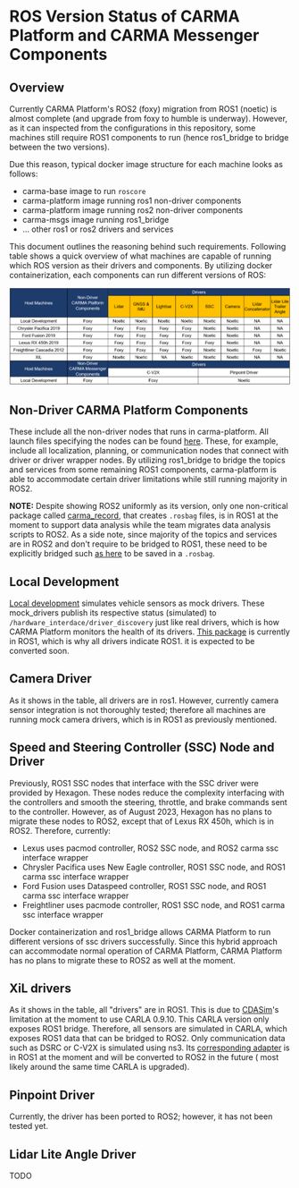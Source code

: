 # ROS Version Status of CARMA Platform and CARMA Messenger Components

## Overview

Currently CARMA Platform's ROS2 (foxy) migration from ROS1 (noetic) is almost complete (and upgrade from foxy to humble is underway).
    However, as it can inspected from the configurations in this repository, some machines still require ROS1 components to run (hence ros1_bridge to bridge between the two versions).

Due this reason, typical docker image structure for each machine looks as follows:
- carma-base image to run `roscore`
- carma-platform image running ros1 non-driver components
- carma-platform image running ros2 non-driver components
- carma-msgs image running ros1_bridge
- ... other ros1 or ros2 drivers and services

This document outlines the reasoning behind such requirements. Following table shows a quick overview of what machines are capable of running which ROS version as their drivers and components. By utilizing docker containerization, each components can run different versions of ROS:

![](image/ROS%20table.png)

## Non-Driver CARMA Platform Components

These include all the non-driver nodes that runs in carma-platform. All launch files specifying the nodes can be found [here](https://github.com/usdot-fhwa-stol/carma-platform/tree/develop/carma/launch). These, for example, include all localization, planning, or communication nodes that connect with driver or driver wrapper nodes. By utilizing ros1_bridge to bridge the topics and services from some remaining ROS1 components, carma-platform is able to accommodate certain driver limitations while still running majority in ROS2.

**NOTE:** Despite showing ROS2 uniformly as its version, only one non-critical package called [carma_record](https://github.com/usdot-fhwa-stol/carma-platform/tree/develop/carma_record), that creates `.rosbag` files, is in ROS1 at the moment to support data analysis while the team migrates data analysis scripts to ROS2. As a side note, since majority of the topics and services are in ROS2 and don't require to be bridged to ROS1, these need to be explicitly bridged such [as here](https://github.com/usdot-fhwa-stol/carma-config/blob/develop/development/bridge.yml) to be saved in a `.rosbag`.

## Local Development

[Local development](https://github.com/usdot-fhwa-stol/carma-config/tree/develop/development) simulates vehicle sensors as mock drivers. These mock_drivers publish its respective status (simulated) to `/hardware_interdace/driver_discovery` just like real drivers, which is how CARMA Platform monitors the health of its drivers. [This package](https://github.com/usdot-fhwa-stol/carma-platform/tree/develop/mock_drivers) is currently in ROS1, which is why all drivers indicate ROS1. it is expected to be converted soon.

## Camera Driver

As it shows in the table, all drivers are in ros1. However, currently camera sensor integration is not thoroughly tested; therefore all machines are running mock camera drivers, which is in ROS1 as previously mentioned.

## Speed and Steering Controller (SSC) Node and Driver

Previously, ROS1 SSC nodes that interface with the SSC driver were provided by Hexagon. These nodes reduce the complexity interfacing with the controllers and smooth the steering, throttle, and brake commands sent to the controller. However, as of August 2023, Hexagon has no plans to migrate these nodes to ROS2, except that of Lexus RX 450h, which is in ROS2. Therefore, currently:

- Lexus uses pacmod controller, ROS2 SSC node, and ROS2 carma ssc interface wrapper
- Chrysler Pacifica uses New Eagle controller, ROS1 SSC node, and ROS1 carma ssc interface wrapper
- Ford Fusion uses Dataspeed controller, ROS1 SSC node, and ROS1 carma ssc interface wrapper
- Freightliner uses pacmode controller, ROS1 SSC node, and ROS1 carma ssc interface wrapper

Docker containerization and ros1_bridge allows CARMA Platform to run different versions of ssc drivers successfully. Since this hybrid approach can accommodate normal operation of CARMA Platform, CARMA Platform has no plans to migrate these to ROS2 as well at the moment.

## XiL drivers

As it shows in the table, all "drivers" are in ROS1. This is due to [CDASim](https://github.com/usdot-fhwa-stol/cdasim)'s limitation at the moment to use CARLA 0.9.10. This CARLA version only exposes ROS1 bridge. Therefore, all sensors are simulated in CARLA, which exposes ROS1 data that can be bridged to ROS2. Only communication data such as DSRC or C-V2X is simulated using ns3. Its [corresponding adapter](https://github.com/usdot-fhwa-stol/carma-ns3-adapter) is in ROS1 at the moment and will be converted to ROS2 in the future ( most likely around the same time CARLA is upgraded).

## Pinpoint Driver

Currently, the driver has been ported to ROS2; however, it has not been tested yet.

## Lidar Lite Angle Driver

TODO
